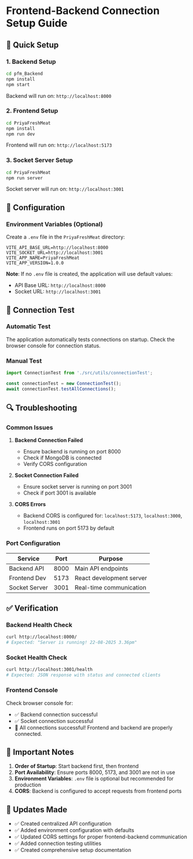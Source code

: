 # Frontend-Backend Connection Setup Guide

## 🚀 Quick Setup

### 1. Backend Setup
```bash
cd pfm_Backend
npm install
npm start
```
Backend will run on: `http://localhost:8000`

### 2. Frontend Setup
```bash
cd PriyaFreshMeat
npm install
npm run dev
```
Frontend will run on: `http://localhost:5173`

### 3. Socket Server Setup
```bash
cd PriyaFreshMeat
npm run server
```
Socket server will run on: `http://localhost:3001`

## 🔧 Configuration

### Environment Variables (Optional)
Create a `.env` file in the `PriyaFreshMeat` directory:

```env
VITE_API_BASE_URL=http://localhost:8000
VITE_SOCKET_URL=http://localhost:3001
VITE_APP_NAME=PriyaFreshMeat
VITE_APP_VERSION=1.0.0
```

**Note**: If no `.env` file is created, the application will use default values:
- API Base URL: `http://localhost:8000`
- Socket URL: `http://localhost:3001`

## 📡 Connection Test

### Automatic Test
The application automatically tests connections on startup. Check the browser console for connection status.

### Manual Test
```typescript
import ConnectionTest from './src/utils/connectionTest';

const connectionTest = new ConnectionTest();
await connectionTest.testAllConnections();
```

## 🔍 Troubleshooting

### Common Issues

1. **Backend Connection Failed**
   - Ensure backend is running on port 8000
   - Check if MongoDB is connected
   - Verify CORS configuration

2. **Socket Connection Failed**
   - Ensure socket server is running on port 3001
   - Check if port 3001 is available

3. **CORS Errors**
   - Backend CORS is configured for: `localhost:5173`, `localhost:3000`, `localhost:3001`
   - Frontend runs on port 5173 by default

### Port Configuration

| Service | Port | Purpose |
|---------|------|---------|
| Backend API | 8000 | Main API endpoints |
| Frontend Dev | 5173 | React development server |
| Socket Server | 3001 | Real-time communication |

## ✅ Verification

### Backend Health Check
```bash
curl http://localhost:8000/
# Expected: "Server is running! 22-08-2025 3.36pm"
```

### Socket Health Check
```bash
curl http://localhost:3001/health
# Expected: JSON response with status and connected clients
```

### Frontend Console
Check browser console for:
- ✅ Backend connection successful
- ✅ Socket connection successful
- 🎉 All connections successful! Frontend and backend are properly connected.

## 🚨 Important Notes

1. **Order of Startup**: Start backend first, then frontend
2. **Port Availability**: Ensure ports 8000, 5173, and 3001 are not in use
3. **Environment Variables**: `.env` file is optional but recommended for production
4. **CORS**: Backend is configured to accept requests from frontend ports

## 🔄 Updates Made

- ✅ Created centralized API configuration
- ✅ Added environment configuration with defaults
- ✅ Updated CORS settings for proper frontend-backend communication
- ✅ Added connection testing utilities
- ✅ Created comprehensive setup documentation

